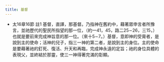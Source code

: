 ```yaml
---
title: 基督
---
```


- 太16章16節 註1
基督，直譯，那基督。乃指神在舊約中，藉著眾申言者所豫言，並祂歷代的聖民所指望的那一位，（約一41，45，路二25∼26，三15，）也就是要前來完成神旨意的那一位。（來十5∼7。）基督，意即神的受膏者，是說到主的使命；活神的兒子，指三一神的第二者，是說到主的身位。主的使命是要藉著祂的釘死、復活、升天和再臨，完成神永遠的定旨；祂的身位具體的表現父，並終結於那靈，使三一神得著完滿的彰顯。
